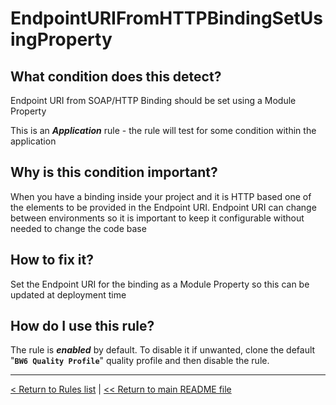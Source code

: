 # EndpointURIFromHTTPBindingSetUsingProperty

## What condition does this detect?

Endpoint URI from SOAP/HTTP Binding should be set using a Module Property

This is an ***Application*** rule - the rule will test for some condition within the application

## Why is this condition important?

When you have a binding inside your project and it is HTTP based one of the elements to be provided in the Endpoint URI. Endpoint URI can change between environments so it is important to keep it configurable without needed to change the code base

## How to fix it?

Set the Endpoint URI for the binding as a Module Property so this can be updated at deployment time

## How do I use this rule?

The rule is **_enabled_** by default. To disable it if unwanted, clone the default "**`BW6 Quality Profile`**" quality profile and then disable the rule.

---
[< Return to Rules list](./RULES.md) |  [<< Return to main README file](../../../README.md)
